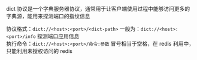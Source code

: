 dict 协议是一个字典服务器协议，通常用于让客户端使用过程中能够访问更多的字典源，能用来探测端口的指纹信息

协议格式：`dict://<host>:<port>/<dict-path>`
一般为：`dict://<host>:<port>/info` 探测端口应用信息  
执行命令：`dict://<host>:<port>/命令:参数` 冒号相当于空格，在 redis 利用中，只能利用未授权访问的 redis